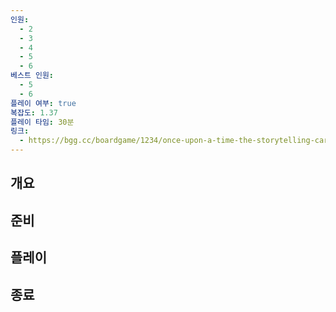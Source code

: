 ```yaml
---
인원:
  - 2
  - 3
  - 4
  - 5
  - 6
베스트 인원:
  - 5
  - 6
플레이 여부: true
복잡도: 1.37
플레이 타임: 30분
링크:
  - https://bgg.cc/boardgame/1234/once-upon-a-time-the-storytelling-card-game
---
```

## 개요
## 준비
## 플레이
## 종료
